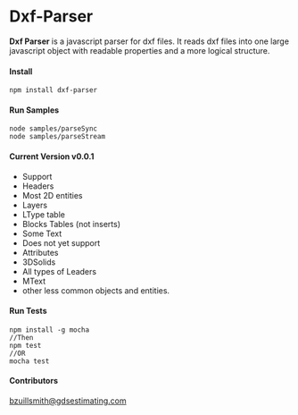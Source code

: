 
# Dxf-Parser

**Dxf Parser** is a javascript parser for dxf files. It reads dxf files into one large javascript object with readable properties and a more logical structure.

#### Install
```
npm install dxf-parser
```

#### Run Samples
```
node samples/parseSync
node samples/parseStream
```

#### Current Version v0.0.1
* Support
 * Headers
 * Most 2D entities
 * Layers
 * LType table
 * Blocks Tables (not inserts)
 * Some Text
* Does not yet support
 * Attributes
 * 3DSolids
 * All types of Leaders
 * MText
 * other less common objects and entities.

#### Run Tests
```
npm install -g mocha
//Then
npm test
//OR
mocha test
```

#### Contributors
bzuillsmith@gdsestimating.com